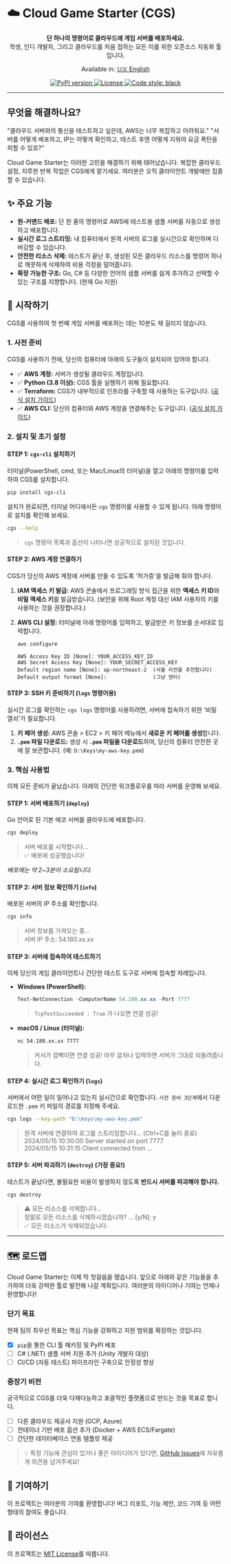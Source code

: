 # ☁️ Cloud Game Starter (CGS)

<p align="center">
  <!-- TODO: 추후에 프로젝트 로고등을 추가. -->
  <!-- <img src="PROJECT_LOGO_URL" alt="Cloud Game Starter Logo" width="200"/> -->
</p>

<p align="center">
  <strong>단 하나의 명령어로 클라우드에 게임 서버를 배포하세요.</strong>
  <br />
  학생, 인디 개발자, 그리고 클라우드를 처음 접하는 모든 이를 위한 오픈소스 자동화 툴입니다.
</p>

<p align="center">
  <!-- Language Switcher -->
  Available in: <a href="README.us.md">🇺🇸 English</a>
</p>

<p align="center">
  <a href="https://pypi.org/project/cgs-cli/">
    <img src="https://img.shields.io/pypi/v/cgs-cli" alt="PyPI version">
  </a>
  <a href="https://github.com/rosmontisu/cloud-game-starter/blob/main/LICENSE">
    <img src="https://img.shields.io/pypi/l/cgs-cli" alt="License">
  </a>
  <a href="https://github.com/psf/black">
    <img src="https://img.shields.io/badge/code%20style-black-000000.svg" alt="Code style: black">
  </a>
</p>

---

## 무엇을 해결하나요?

"클라우드 서버와의 통신을 테스트하고 싶은데, AWS는 너무 복잡하고 어려워요."
"서버를 어떻게 배포하고, IP는 어떻게 확인하고, 테스트 후엔 어떻게 지워야 요금 폭탄을 피할 수 있죠?"

Cloud Game Starter는 이러한 고민을 해결하기 위해 태어났습니다. 복잡한 클라우드 설정, 지루한 반복 작업은 CGS에게 맡기세요. 여러분은 오직 클라이언트 개발에만 집중할 수 있습니다.

## ✨ 주요 기능

*   **원-커맨드 배포:** 단 한 줄의 명령어로 AWS에 테스트용 샘플 서버를 자동으로 생성하고 배포합니다.
*   **실시간 로그 스트리밍:** 내 컴퓨터에서 원격 서버의 로그를 실시간으로 확인하며 디버깅할 수 있습니다.
*   **안전한 리소스 삭제:** 테스트가 끝난 후, 생성된 모든 클라우드 리소스를 명령어 하나로 깨끗하게 삭제하여 비용 걱정을 덜어줍니다.
*   **확장 가능한 구조:** Go, C# 등 다양한 언어의 샘플 서버를 쉽게 추가하고 선택할 수 있는 구조를 지향합니다. (현재 Go 지원)

## 🚀 시작하기

CGS를 사용하여 첫 번째 게임 서버를 배포하는 데는 10분도 채 걸리지 않습니다.

### 1. 사전 준비 

CGS를 사용하기 전에, 당신의 컴퓨터에 아래의 도구들이 설치되어 있어야 합니다.

*   ✅ **AWS 계정:** 서버가 생성될 클라우드 계정입니다.
*   ✅ **Python (3.8 이상):** CGS 툴을 실행하기 위해 필요합니다.
*   ✅ **Terraform:** CGS가 내부적으로 인프라를 구축할 때 사용하는 도구입니다. ([공식 설치 가이드](https://developer.hashicorp.com/terraform/downloads))
*   ✅ **AWS CLI:** 당신의 컴퓨터와 AWS 계정을 연결해주는 도구입니다. ([공식 설치 가이드](https://aws.amazon.com/ko/cli/))

### 2. 설치 및 초기 설정

#### STEP 1: `cgs-cli` 설치하기

터미널(PowerShell, cmd, 또는 Mac/Linux의 터미널)을 열고 아래의 명령어를 입력하여 CGS를 설치합니다.

```bash
pip install cgs-cli
```

설치가 완료되면, 터미널 어디에서든 `cgs` 명령어를 사용할 수 있게 됩니다. 아래 명령어로 설치를 확인해 보세요.

```bash
cgs --help
```
> `cgs` 명령어 목록과 옵션이 나타나면 성공적으로 설치된 것입니다.

#### STEP 2: AWS 계정 연결하기

CGS가 당신의 AWS 계정에 서버를 만들 수 있도록 '허가증'을 발급해 줘야 합니다.

1.  **IAM 액세스 키 발급:** AWS 콘솔에서 프로그래밍 방식 접근을 위한 **액세스 키 ID**와 **비밀 액세스 키**를 발급받습니다. (보안을 위해 Root 계정 대신 IAM 사용자의 키를 사용하는 것을 권장합니다.)

2.  **AWS CLI 설정:** 터미널에 아래 명령어를 입력하고, 발급받은 키 정보를 순서대로 입력합니다.

    ```bash
    aws configure
    ```
    ```
    AWS Access Key ID [None]: YOUR_ACCESS_KEY_ID
    AWS Secret Access Key [None]: YOUR_SECRET_ACCESS_KEY
    Default region name [None]: ap-northeast-2  (서울 리전을 추천합니다)
    Default output format [None]:               (그냥 엔터)
    ```

#### STEP 3: SSH 키 준비하기 (`logs` 명령어용)

실시간 로그를 확인하는 `cgs logs` 명령어를 사용하려면, 서버에 접속하기 위한 '비밀 열쇠'가 필요합니다.

1.  **키 페어 생성:** AWS 콘솔 > EC2 > 키 페어 메뉴에서 **새로운 키 페어를 생성**합니다.
2.  **`.pem` 파일 다운로드:** 생성 시 **`.pem` 파일을 다운로드**하여, 당신의 컴퓨터 안전한 곳에 잘 보관합니다. (예: `D:\Keys\my-aws-key.pem`)

### 3. 핵심 사용법

이제 모든 준비가 끝났습니다. 아래의 간단한 워크플로우를 따라 서버를 운영해 보세요.

#### STEP 1: 서버 배포하기 (`deploy`)

Go 언어로 된 기본 에코 서버를 클라우드에 배포합니다.

```bash
cgs deploy
```
> 서버 배포를 시작합니다...  
> ✅ 배포에 성공했습니다!

*배포에는 약 2~3분이 소요됩니다.*

#### STEP 2: 서버 정보 확인하기 (`info`)

배포된 서버의 IP 주소를 확인합니다.

```bash
cgs info
```
> 서버 정보를 가져오는 중...  
>   서버 IP 주소: 54.180.xx.xx

#### STEP 3: 서버에 접속하여 테스트하기

이제 당신의 게임 클라이언트나 간단한 테스트 도구로 서버에 접속할 차례입니다.

*   **Windows (PowerShell):**
    ```powershell
    Test-NetConnection -ComputerName 54.180.xx.xx -Port 7777
    ```
    > `TcpTestSucceeded : True` 가 나오면 연결 성공!

*   **macOS / Linux (터미널):**
    ```bash
    nc 54.180.xx.xx 7777
    ```
    > 커서가 깜빡이면 연결 성공! 아무 글자나 입력하면 서버가 그대로 되돌려줍니다.

#### STEP 4: 실시간 로그 확인하기 (`logs`)

서버에서 어떤 일이 일어나고 있는지 실시간으로 확인합니다. `사전 준비 3단계`에서 다운로드한 `.pem` 키 파일의 경로를 지정해 주세요.

```bash
cgs logs --key-path "D:\Keys\my-aws-key.pem"
```
> 원격 서버에 연결하여 로그를 스트리밍합니다... (Ctrl+C를 눌러 종료)  
> 2024/05/15 10:30:00 Server started on port 7777  
> 2024/05/15 10:31:15 Client connected from ...

#### STEP 5: 서버 파괴하기 (`destroy`) (가장 중요!)

테스트가 끝났다면, 불필요한 비용이 발생하지 않도록 **반드시 서버를 파괴해야 합니다.**

```bash
cgs destroy
```
> ⚠️ 모든 리소스를 삭제합니다...  
> 정말로 모든 리소스를 삭제하시겠습니까? ... [y/N]: y  
> ✅ 모든 리소스가 삭제되었습니다.

---

## 🗺️ 로드맵

Cloud Game Starter는 이제 막 첫걸음을 뗐습니다. 앞으로 아래와 같은 기능들을 추가하여 더욱 강력한 툴로 발전해 나갈 계획입니다. 여러분의 아이디어나 기여는 언제나 환영합니다!

### 단기 목표

현재 팀의 최우선 목표는 핵심 기능을 강화하고 지원 범위를 확장하는 것입니다.

*   [x] `pip`을 통한 CLI 툴 패키징 및 PyPI 배포
*   [ ] C# (.NET) 샘플 서버 지원 추가 (Unity 개발자 대상)
*   [ ] CI/CD (자동 테스트) 파이프라인 구축으로 안정성 향상

### 중장기 비전

궁극적으로 CGS를 더욱 다재다능하고 포괄적인 플랫폼으로 만드는 것을 목표로 합니다.

*   [ ] 다른 클라우드 제공사 지원 (GCP, Azure)
*   [ ] 컨테이너 기반 배포 옵션 추가 (Docker + AWS ECS/Fargate)
*   [ ] 간단한 데이터베이스 연동 템플릿 제공

> 💡 특정 기능에 관심이 있거나 좋은 아이디어가 있다면, [GitHub Issues](https://github.com/rosmontisu/cloud-game-starter/issues)에 자유롭게 의견을 남겨주세요!

## 🤝 기여하기

이 프로젝트는 여러분의 기여를 환영합니다! 버그 리포트, 기능 제안, 코드 기여 등 어떤 형태의 참여도 좋습니다.

## 📝 라이선스

이 프로젝트는 [MIT License](LICENSE)를 따릅니다.
